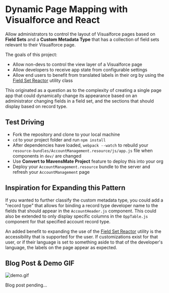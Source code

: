 # Dynamic Page Mapping with Visualforce and React
Allow administrators to control the layout of Visualforce pages based on **Field Sets** and a **Custom Metadata Type** that has a collection of field sets relevant to their Visualforce page.

The goals of this project:

- Allow non-devs to control the view layer of a Visualforce page
- Allow developers to receive app state from configurable settings
- Allow end users to benefit from translated labels in their org by using the [Field Set Reactor](https://github.com/rogeramitchell/FieldSetReactor) utility class

This originated as a question as to the complexity of creating a single page app that could dynamically change its appearance based on an administrator changing fields in a field set, and the sections that should display based on record type.

## Test Driving

- Fork the repository and clone to your local machine
- `cd` to your project folder and run `npm install`
- After dependencies have loaded, `webpack --watch` to rebuild your `resource-bundles/AccountManagement.resource/js/app.js` file when components in `dev/` are changed
- Use **Convert to MavensMate Project** feature to deploy this into your org
- Deploy your `AccountManagement.resource` bundle to the server and refresh your `AccountManagement` page


## Inspiration for Expanding this Pattern
If you wanted to further classify the custom metadata type, you could add a "record type" that allows for binding a record type developer name to the fields that should appear in the `AccountHeader.js` component. This could also be extended to only display specific columns in the `OppTable.js` component for that specified account record type.

An added benefit to expanding the use of the [Field Set Reactor]() utility is the accessibility that is supported for the user. If customizations exist for that user, or if their language is set to something aside to that of the developer's language, the labels on the page appear as expected.

## Blog Post & Demo GIF

![demo.gif](demo.gif)

Blog post pending...